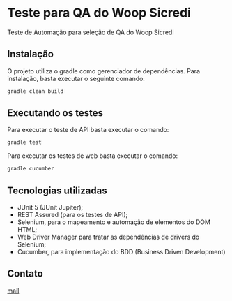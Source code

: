 # Teste para QA do Woop Sicredi

Teste de Automação para seleção de QA do Woop Sicredi

## Instalação

O projeto utiliza o gradle como gerenciador de dependências. Para instalação, basta executar o seguinte comando:

```bash
gradle clean build
```

## Executando os testes

Para executar o teste de API basta executar o comando:
```bash
gradle test
```
Para executar os testes de web basta executar o comando:
```bash
gradle cucumber
```

## Tecnologias utilizadas
* JUnit 5 (JUnit Jupiter);
* REST Assured (para os testes de API);
* Selenium, para o mapeamento e automação de elementos do DOM HTML;
* Web Driver Manager para tratar as dependências de drivers do Selenium; 
* Cucumber, para implementação do BDD (Business Driven Development)

## Contato
[mail](mailto:matheus.barbachan@gmail.com)
